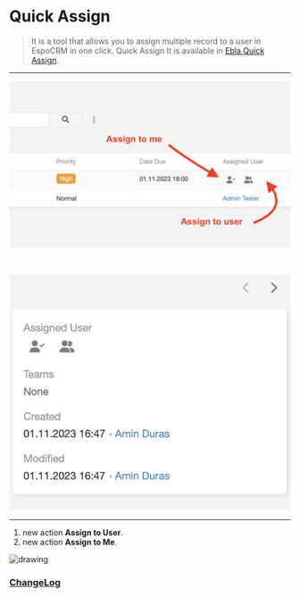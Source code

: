 # Quick Assign <a href="https://www.eblasoft.com.tr/espocrm-extension-page/espocrmquick-assign" target="_blank" id="ext-version" data-id="64be50a26090b021e"></a>

> It is a tool that allows you to assign multiple record to a user in EspoCRM in one click.
> Quick Assign It is available in [Ebla Quick Assign](https://www.eblasoft.com.tr/espocrm-extension-page/quick-assign).

---

![Quick Assign](../../_static/images/extensions/quick-assign/quick-assign.png)

<br>

![Quick Assign](../../_static/images/extensions/quick-assign/quick-assign-1.png)

---

1. new action **Assign to User**.
2. new action **Assign to Me**.

<img src="https://eblasoft.github.io/documentation/_static/images/extensions/quick-assign/quick-assign-op.png" alt="drawing" style="width:200px;"/>

<br>

### <font color=gray> [ChangeLog](changelog.md) </font>
